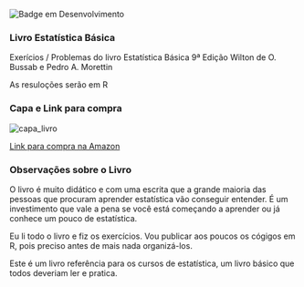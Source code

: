 ![Badge em Desenvolvimento](https://img.shields.io/badge/Livro-Estat%C3%ADstica%20B%C3%A1sica-green)

### Livro Estatística Básica
Exerícios / Problemas do livro Estatística Básica 9ª Edição
Wilton de O. Bussab e Pedro A. Morettin

As resuloções serão em R

### Capa e Link para compra

![capa_livro](https://user-images.githubusercontent.com/24477605/167425693-f3d47372-b3c9-42ed-bfe5-831d39d4d6cc.jpg)

<a href="https://amzn.to/3vWGs60" target="_blank">Link para compra na Amazon</a>

### Observações sobre o Livro

O livro é muito didático e com uma escrita que a grande maioria das pessoas que procuram aprender estatística vão conseguir entender. É um investimento que vale a pena se você está começando a aprender ou já conhece um pouco de estatística.

Eu li todo o livro e fiz os exercícios. Vou publicar aos poucos os cógigos em R, pois preciso antes de mais nada organizá-los.

Este é um livro referência para os cursos de estatística, um livro básico que todos deveriam ler e pratica.

